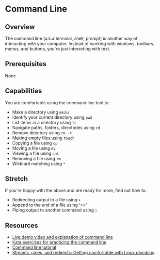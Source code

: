 # Command Line 

## Overview 
The command line (a.k.a terminal, shell, prompt) is another way of interacting with your computer. Instead of working with windows, toolbars, menus, and buttons, you're just interacting with text.

## Prerequisites 
None

## Capabilities
You are comfortable using the command line tool to:

- Make a directory using `mkdir`
- Identify your current directory using `pwd`
- List items in a directory using `ls`
- Navigate paths, folders, directories using `cd`
- Remove directory using `rm -r`
- Making empty files using `touch`
- Copying a file using `cp`
- Moving a file using `mv`
- Viewing a file using `cat`
- Removing a file using `rm`
- Wildcard matching using `*`

## Stretch

If you're happy with the above and are ready for more, find out how to:

- Redirecting output to a file using `>`
- Append to the end of a file using '>>'
- Piping output to another command using `|`

## Resources 
- [Live demo video and explanation of command line](/resources/command-line-terminal-VIDEO)
- [Kata exercises for practicing the command line](/resources/command-line-KATA)
- [Command line tutorial](/resources/command-line-terminal-TUTORIAL)
- [Streams, pipes, and redirects: Getting comfortable with Linux plumbing](http://www.ibm.com/developerworks/library/l-lpic1-v3-103-4/l-lpic1-v3-103-4-pdf.pdf)
